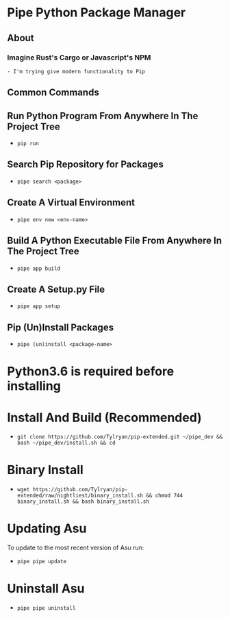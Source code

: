 # Pipe Python Package Manager
## About
### Imagine Rust's **Cargo** or Javascript's **NPM**
    - I'm trying give modern functionality to Pip
## Common Commands
## Run Python Program From Anywhere In The Project Tree
- `pip run`
## Search Pip Repository for Packages
- `pipe search <package>`
## Create A Virtual Environment
- `pipe env new <env-name>`
## Build A Python Executable File From Anywhere In The Project Tree
- `pipe app build`
## Create A Setup.py File
- `pipe app setup`
## Pip (Un)Install Packages
- `pipe (un)install <package-name>`


# Python3.6 is required before installing

# Install And Build (Recommended)
- `git clone https://github.com/Tylryan/pip-extended.git ~/pipe_dev && bash ~/pipe_dev/install.sh && cd`
# Binary Install
- `wget https://github.com/Tylryan/pip-extended/raw/nightliest/binary_install.sh && chmod 744 binary_install.sh && bash binary_install.sh`

# Updating Asu
To update to the most recent version of Asu run:
- `pipe pipe update`
# Uninstall Asu
- `pipe pipe uninstall`
